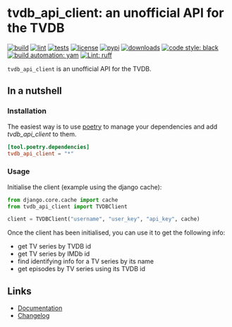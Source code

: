 # tvdb_api_client: an unofficial API for the TVDB

[![build][build_badge]][build_url]
[![lint][lint_badge]][lint_url]
[![tests][test_badge]][test_url]
[![license][licence_badge]][licence_url]
[![pypi][pypi_badge]][pypi_url]
[![downloads][pepy_badge]][pepy_url]
[![code style: black][black_badge]][black_url]
[![build automation: yam][yam_badge]][yam_url]
[![Lint: ruff][ruff_badge]][ruff_url]

`tvdb_api_client` is an unofficial API for the TVDB.

## In a nutshell

### Installation

The easiest way is to use [poetry](https://python-poetry.org/) to manage
your dependencies and add _tvdb_api_client_ to them.

```toml
[tool.poetry.dependencies]
tvdb_api_client = "*"
```

### Usage

Initialise the client (example using the django cache):

```python
from django.core.cache import cache
from tvdb_api_client import TVDBClient

client = TVDBClient("username", "user_key", "api_key", cache)
```

Once the client has been initialised, you can use it to get the
following info:

-   get TV series by TVDB id
-   get TV series by IMDb id
-   find identifying info for a TV series by its name
-   get episodes by TV series using its TVDB id

## Links

-   [Documentation]
-   [Changelog]

[build_badge]: https://github.com/spapanik/tvdb_api_client/actions/workflows/build.yml/badge.svg
[build_url]: https://github.com/spapanik/tvdb_api_client/actions/workflows/build.yml
[lint_badge]: https://github.com/spapanik/tvdb_api_client/actions/workflows/lint.yml/badge.svg
[lint_url]: https://github.com/spapanik/tvdb_api_client/actions/workflows/lint.yml
[test_badge]: https://github.com/spapanik/tvdb_api_client/actions/workflows/tests.yml/badge.svg
[test_url]: https://github.com/spapanik/tvdb_api_client/actions/workflows/tests.yml
[licence_badge]: https://img.shields.io/pypi/l/tvdb-api-client
[licence_url]: https://tvdb-api-client.readthedocs.io/en/stable/LICENSE/
[pypi_badge]: https://img.shields.io/pypi/v/tvdb-api-client
[pypi_url]: https://pypi.org/project/tvdb-api-client
[pepy_badge]: https://pepy.tech/badge/tvdb-api-client
[pepy_url]: https://pepy.tech/project/tvdb-api-client
[black_badge]: https://img.shields.io/badge/code%20style-black-000000.svg
[black_url]: https://github.com/psf/black
[yam_badge]: https://img.shields.io/badge/build%20automation-yamk-success
[yam_url]: https://github.com/spapanik/yamk
[ruff_badge]: https://img.shields.io/endpoint?url=https://raw.githubusercontent.com/charliermarsh/ruff/main/assets/badge/v1.json
[ruff_url]: https://github.com/charliermarsh/ruff
[Documentation]: https://tvdb-api-client.readthedocs.io/en/stable/
[Changelog]: https://tvdb-api-client.readthedocs.io/en/stable/CHANGELOG/
